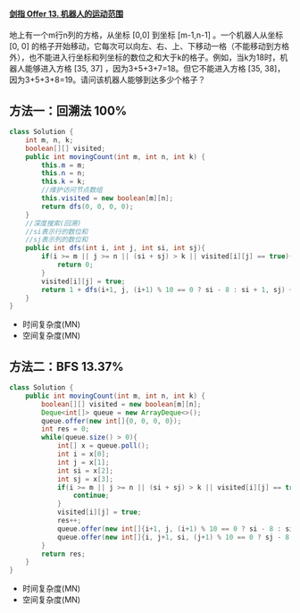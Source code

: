 #### [剑指 Offer 13. 机器人的运动范围](https://leetcode-cn.com/problems/ji-qi-ren-de-yun-dong-fan-wei-lcof/submissions/)

地上有一个m行n列的方格，从坐标 [0,0] 到坐标 [m-1,n-1] 。一个机器人从坐标 [0, 0] 的格子开始移动，它每次可以向左、右、上、下移动一格（不能移动到方格外），也不能进入行坐标和列坐标的数位之和大于k的格子。例如，当k为18时，机器人能够进入方格 [35, 37] ，因为3+5+3+7=18。但它不能进入方格 [35, 38]，因为3+5+3+8=19。请问该机器人能够到达多少个格子？

## 方法一：回溯法 100%

```java
class Solution {
    int m, n, k;
    boolean[][] visited;
    public int movingCount(int m, int n, int k) {
        this.m = m;
        this.n = n;
        this.k = k;
        //维护访问节点数组
        this.visited = new boolean[m][n];
        return dfs(0, 0, 0, 0);
    }
    //深度搜索(回溯)
    //si表示行的数位和
    //sj表示列的数位和
    public int dfs(int i, int j, int si, int sj){
        if(i >= m || j >= n || (si + sj) > k || visited[i][j] == true){
            return 0;
        }
        visited[i][j] = true;
        return 1 + dfs(i+1, j, (i+1) % 10 == 0 ? si - 8 : si + 1, sj) + dfs(i, j+1, si, (j+1) % 10 == 0 ? sj - 8 : sj + 1);
    }
}
```

- 时间复杂度(MN)
- 空间复杂度(MN)



## 方法二：BFS 13.37%

```java
class Solution {
    public int movingCount(int m, int n, int k) {
        boolean[][] visited = new boolean[m][n];
        Deque<int[]> queue = new ArrayDeque<>();
        queue.offer(new int[]{0, 0, 0, 0});
        int res = 0;
        while(queue.size() > 0){
            int[] x = queue.poll();
            int i = x[0];
            int j = x[1];
            int si = x[2];
            int sj = x[3];
            if(i >= m || j >= n || (si + sj) > k || visited[i][j] == true){
                continue;
            }
            visited[i][j] = true;
            res++;
            queue.offer(new int[]{i+1, j, (i+1) % 10 == 0 ? si - 8 : si + 1, sj});
            queue.offer(new int[]{i, j+1, si, (j+1) % 10 == 0 ? sj - 8 : sj + 1});
        }
        return res;
    }
}
```

- 时间复杂度(MN)
- 空间复杂度(MN)

